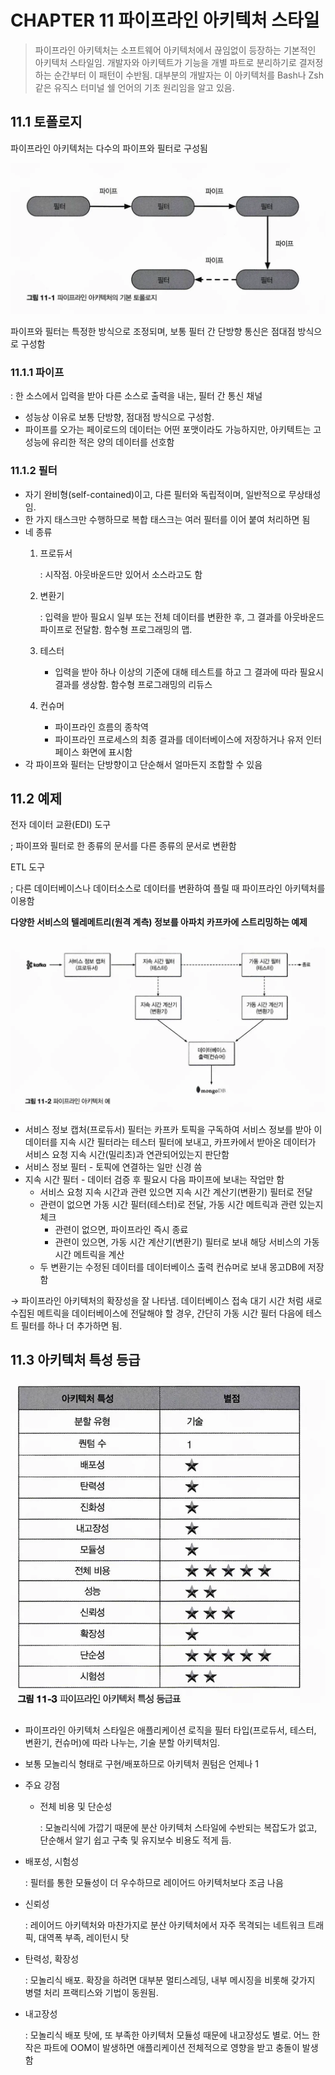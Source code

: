 # CHAPTER 11 파이프라인 아키텍처 스타일
> 파이프라인 아키텍처는 소프트웨어 아키텍처에서 끊임없이 등장하는 기본적인 아키텍처 스타일임. 개발자와 아키텍트가 기능을 개별 파트로 분리하기로 결저정하는 순간부터 이 패턴이 수반됨.
대부분의 개발자는 이 아키텍처를 Bash나 Zsh 같은 유직스 터미널 쉘 언어의 기초 원리임을 알고 있음. 
## 11.1 토폴로지
파이프라인 아키텍처는 다수의 파이프와 필터로 구성됨

![alt text](ch11_lia/image.png)

파이프와 필터는 특정한 방식으로 조정되며, 보통 필터 간 단방향 통신은 점대점 방식으로 구성함

### 11.1.1 파이프

: 한 소스에서 입력을 받아 다른 소스로 출력을 내는, 필터 간 통신 채널

- 성능상 이유로 보통 단방향, 점대점 방식으로 구성함.
- 파이프를 오가는 페이로드의 데이터는 어떤 포맷이라도 가능하지만, 아키텍트는 고성능에 유리한 적은 양의 데이터를 선호함

### 11.1.2 필터

- 자기 완비형(self-contained)이고, 다른 필터와 독립적이며, 일반적으로 무상태성임.
- 한 가지 태스크만 수행하므로 복합 태스크는 여러 필터를 이어 붙여 처리하면 됨
- 네 종류
    1. 프로듀서
        
        : 시작점. 아웃바운드만 있어서 소스라고도 함
        
    2. 변환기
        
        : 입력을 받아 필요시 일부 또는 전체 데이터를 변환한 후, 그 결과를 아웃바운드 파이프로 전달함. 함수형 프로그래밍의 맵.
        
    3. 테스터
        - 입력을 받아 하나 이상의 기준에 대해 테스트를 하고 그 결과에 따라 필요시 결과를 생상함. 함수형 프로그래밍의 리듀스
    4. 컨슈머
        - 파이프라인 흐름의 종착역
        - 파이프라인 프로세스의 최종 결과를 데이터베이스에 저장하거나 유저 인터페이스 화면에 표시함
- 각 파이프와 필터는 단방향이고 단순해서 얼마든지 조합할 수 있음

## 11.2 예제
전자 데이터 교환(EDI) 도구

; 파이프와 필터로 한 종류의 문서를 다른 종류의 문서로 변환함

ETL 도구

; 다른 데이터베이스나 데이터소스로 데이터를 변환하여 플릴 때 파이프라인 아키텍처를 이용함

**다양한 서비스의 텔레메트리(원격 계측) 정보를 아파치 카프카에 스트리밍하는 예제**

![alt text](ch11_lia/11-2.png)

- 서비스 정보 캡처(프로듀서) 필터는 카프카 토픽을 구독하여 서비스 정보를 받아 이 데이터를 지속 시간 필터라는 테스터 필터에 보내고, 카프카에서 받아온 데이터가 서비스 요청 지속 시간(밀리초)과 연관되어있는지 판단함
- 서비스 정보 필터 - 토픽에 연결하는 일만 신경 씀
- 지속 시간 필터 - 데이터 검증 후 필요시 다음 파이프에 보내는 작업만 함
    - 서비스 요청 지속 시간과 관련 있으면 지속 시간 계산기(변환기) 필터로 전달
    - 관련이 없으면 가동 시간 필터(테스터)로 전달, 가동 시간 메트릭과 관련 있는지 체크
        - 관련이 없으면, 파이프라인 즉시 종료
        - 관련이 있으면, 가동 시간 계산기(변환기) 필터로 보내 해당 서비스의 가동 시간 메트릭을 계산
    - 두 변환기는 수정된 데이터를 데이터베이스 출력 컨슈머로 보내 몽고DB에 저장함

→ 파이프라인 아키텍처의 확장성을 잘 나타냄. 데이터베이스 접속 대기 시간 처럼 새로 수집된 메트릭을 데이터베이스에 전달해야 할 경우, 간단히 가동 시간 필터 다음에 테스트 필터를 하나 더 추가하면 됨.

## 11.3 아키텍처 특성 등급
![alt text](ch11_lia/11-3.png)

- 파이프라인 아키텍처 스타일은 애플리케이션 로직을 필터 타입(프로듀서, 테스터, 변환기, 컨슈머)에 따라 나누는, 기술 분할 아키텍처임.
- 보통 모놀리식 형태로 구현/배포하므로 아키텍처 퀀텀은 언제나 1
- 주요 강점
    - 전체 비용 및 단순성
        
        : 모놀리식에 가깝기 때문에 분산 아키텍처 스타일에 수반되는 복잡도가 없고, 단순해서 알기 쉽고 구축 및 유지보수 비용도 적게 듬. 
        
- 배포성, 시험성
    
    : 필터를 통한 모듈성이 더 우수하므로 레이어드 아키텍처보다 조금 나음
    
- 신뢰성
    
    : 레이어드 아키텍처와 마찬가지로 분산 아키텍처에서 자주 목격되는 네트워크 트래픽, 대역폭 부족, 레이턴시 탓
    
- 탄력성, 확장성
    
    : 모놀리식 배포. 확장을 하려면 대부분 멀티스레딩, 내부 메시징을 비롯해 갖가지 병렬 처리 프랙티스와 기법이 동원됨. 
    
- 내고장성
    
    : 모놀리식 배포 탓에, 또 부족한 아키텍처 모듈성 때문에 내고장성도 별로. 어느 한 작은 파트에 OOM이 발생하면 애플리케이션 전체적으로 영향을 받고 충돌이 발생함